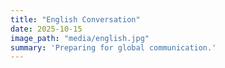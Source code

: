 ```yaml
---
title: "English Conversation"
date: 2025-10-15
image_path: "media/english.jpg"
summary: 'Preparing for global communication.'
---
```


